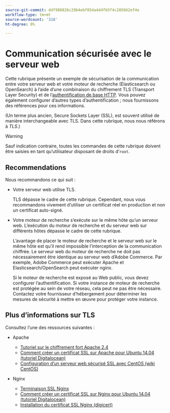 ```yaml
---
source-git-commit: ddf988826c29b4ebf054a4d4fb5f4c285662ef4e
workflow-type: tm+mt
source-wordcount: '318'
ht-degree: 0%

---
```

# Communication sécurisée avec le serveur web

Cette rubrique présente un exemple de sécurisation de la communication entre votre serveur web et votre moteur de recherche (Elasticsearch ou OpenSearch) à l’aide d’une combinaison du chiffrement TLS (Transport Layer Security) et de l’[authentification de base HTTP](https://datatracker.ietf.org/doc/html/rfc2617). Vous pouvez également configurer d’autres types d’authentification ; nous fournissons des références pour ces informations.

(Un terme plus ancien, Secure Sockets Layer (SSL), est souvent utilisé de manière interchangeable avec TLS. Dans cette rubrique, nous nous référons à *TLS*.)

>[!WARNING]
>
>Sauf indication contraire, toutes les commandes de cette rubrique doivent être saisies en tant qu’utilisateur disposant de droits d’`root`.

## Recommendations

Nous recommandons ce qui suit :

* Votre serveur web utilise TLS.

  TLS dépasse le cadre de cette rubrique. Cependant, nous vous recommandons vivement d’utiliser un certificat réel en production et non un certificat auto-signé.

* Votre moteur de recherche s’exécute sur le même hôte qu’un serveur web. L’exécution du moteur de recherche et du serveur web sur différents hôtes dépasse le cadre de cette rubrique.

  L’avantage de placer le moteur de recherche et le serveur web sur le même hôte est qu’il rend impossible l’interception de la communication chiffrée. Le serveur web du moteur de recherche ne doit pas nécessairement être identique au serveur web d’Adobe Commerce. Par exemple, Adobe Commerce peut exécuter Apache et Elasticsearch/OpenSearch peut exécuter nginx.

  Si le moteur de recherche est exposé au Web public, vous devez configurer l’authentification. Si votre instance de moteur de recherche est protégée au sein de votre réseau, cela peut ne pas être nécessaire. Contactez votre fournisseur d’hébergement pour déterminer les mesures de sécurité à mettre en œuvre pour protéger votre instance.

## Plus d’informations sur TLS

Consultez l’une des ressources suivantes :

* Apache

   * [Tutoriel sur le chiffrement fort Apache 2.4](https://httpd.apache.org/docs/2.4/ssl/ssl_howto.html)
   * [Comment créer un certificat SSL sur Apache pour Ubuntu 14.04 (tutoriel Digitalocean)](https://www.digitalocean.com/community/tutorials/how-to-create-a-ssl-certificate-on-apache-for-ubuntu-14-04)
   * [Configuration d’un serveur web sécurisé SSL avec CentOS (wiki CentOS)](https://wiki.centos.org/HowTos/Https)

* Nginx

   * [Terminaison SSL Nginx](https://www.nginx.com/resources/admin-guide/nginx-ssl-termination/)
   * [Comment créer un certificat SSL sur Nginx pour Ubuntu 14.04 (tutoriel Digitalocean)](https://www.digitalocean.com/community/tutorials/how-to-create-an-ssl-certificate-on-nginx-for-ubuntu-14-04)
   * [Installation du certificat SSL Nginx (digicert)](https://www.digicert.com/ssl-certificate-installation-nginx.htm)
